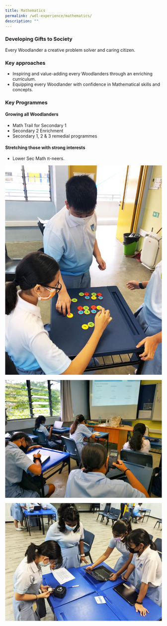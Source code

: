 ```yaml
---
title: Mathematics
permalink: /wdl-experience/mathematics/
description: ""
---
```

### Developing Gifts to Society

Every Woodlander a creative problem solver and caring citizen.

### Key approaches

*   Inspiring and value-adding every Woodlanders through an enriching curriculum.
*   Equipping every Woodlander with confidence in Mathematical skills and concepts.

### Key Programmes

#### Growing all Woodlanders
* Math Trail for Secondary 1
* Secondary 2 Enrichment
* Secondary 1, 2 &amp; 3 remedial programmes

#### Stretching those with strong interests
* Lower Sec Math π-neers.

![](/images/Departments/Mathdept1.jpg)

![](/images/IMG_20210914_093114-1024x768.jpg)

![](/images/WhatsApp-Image-2021-10-28.jpg)

